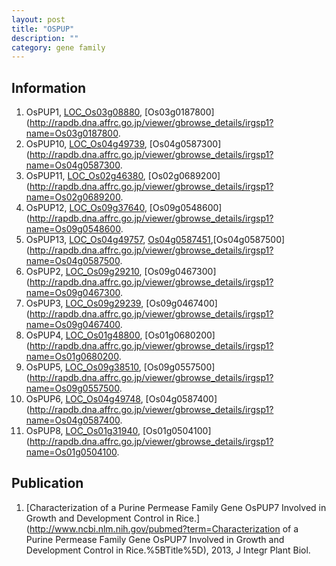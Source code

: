 ```yaml
---
layout: post
title: "OSPUP"
description: ""
category: gene family
---
```


## Information
1. OsPUP1, [LOC_Os03g08880](http://rice.plantbiology.msu.edu/cgi-bin/ORF_infopage.cgi?orf=LOC_Os03g08880), [Os03g0187800](http://rapdb.dna.affrc.go.jp/viewer/gbrowse_details/irgsp1?name=Os03g0187800.
2. OsPUP10, [LOC_Os04g49739](http://rice.plantbiology.msu.edu/cgi-bin/ORF_infopage.cgi?orf=LOC_Os04g49739), [Os04g0587300](http://rapdb.dna.affrc.go.jp/viewer/gbrowse_details/irgsp1?name=Os04g0587300.
3. OsPUP11, [LOC_Os02g46380](http://rice.plantbiology.msu.edu/cgi-bin/ORF_infopage.cgi?orf=LOC_Os02g46380), [Os02g0689200](http://rapdb.dna.affrc.go.jp/viewer/gbrowse_details/irgsp1?name=Os02g0689200.
4. OsPUP12, [LOC_Os09g37640](http://rice.plantbiology.msu.edu/cgi-bin/ORF_infopage.cgi?orf=LOC_Os09g37640), [Os09g0548600](http://rapdb.dna.affrc.go.jp/viewer/gbrowse_details/irgsp1?name=Os09g0548600.
5. OsPUP13, [LOC_Os04g49757](http://rice.plantbiology.msu.edu/cgi-bin/ORF_infopage.cgi?orf=LOC_Os04g49757), [Os04g0587451](http://rapdb.dna.affrc.go.jp/viewer/gbrowse_details/irgsp1?name=Os04g0587451),[Os04g0587500](http://rapdb.dna.affrc.go.jp/viewer/gbrowse_details/irgsp1?name=Os04g0587500.
6. OsPUP2, [LOC_Os09g29210](http://rice.plantbiology.msu.edu/cgi-bin/ORF_infopage.cgi?orf=LOC_Os09g29210), [Os09g0467300](http://rapdb.dna.affrc.go.jp/viewer/gbrowse_details/irgsp1?name=Os09g0467300.
7. OsPUP3, [LOC_Os09g29239](http://rice.plantbiology.msu.edu/cgi-bin/ORF_infopage.cgi?orf=LOC_Os09g29239), [Os09g0467400](http://rapdb.dna.affrc.go.jp/viewer/gbrowse_details/irgsp1?name=Os09g0467400.
8. OsPUP4, [LOC_Os01g48800](http://rice.plantbiology.msu.edu/cgi-bin/ORF_infopage.cgi?orf=LOC_Os01g48800), [Os01g0680200](http://rapdb.dna.affrc.go.jp/viewer/gbrowse_details/irgsp1?name=Os01g0680200.
9. OsPUP5, [LOC_Os09g38510](http://rice.plantbiology.msu.edu/cgi-bin/ORF_infopage.cgi?orf=LOC_Os09g38510), [Os09g0557500](http://rapdb.dna.affrc.go.jp/viewer/gbrowse_details/irgsp1?name=Os09g0557500.
10. OsPUP6, [LOC_Os04g49748](http://rice.plantbiology.msu.edu/cgi-bin/ORF_infopage.cgi?orf=LOC_Os04g49748), [Os04g0587400](http://rapdb.dna.affrc.go.jp/viewer/gbrowse_details/irgsp1?name=Os04g0587400.
11. OsPUP8, [LOC_Os01g31940](http://rice.plantbiology.msu.edu/cgi-bin/ORF_infopage.cgi?orf=LOC_Os01g31940), [Os01g0504100](http://rapdb.dna.affrc.go.jp/viewer/gbrowse_details/irgsp1?name=Os01g0504100.

## Publication
1. [Characterization of a Purine Permease Family Gene OsPUP7 Involved in Growth and Development Control in Rice.](http://www.ncbi.nlm.nih.gov/pubmed?term=Characterization of a Purine Permease Family Gene OsPUP7 Involved in Growth and Development Control in Rice.%5BTitle%5D), 2013, J Integr Plant Biol.


